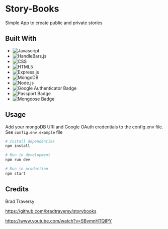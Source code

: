 # Story-Books
Simple App to create public and private stories

## Built With
* ![Javascript][Javascript]
* ![HandleBars.js][HandleBars.js]
* ![CSS][CSS3]
* ![HTML5][HTML5]
* ![Express.js][Express.js]
* ![MongoDB][MongoDB]
* ![Node.js][Node.js]
* ![Google Authenticator Badge][Google Authenticator Badge]
* ![Passport Badge][Passport Badge]
* ![Mongoose Badge][Mongoose Badge]

[Javascript]: https://img.shields.io/badge/JavaScript-F7DF1E?style=for-the-badge&logo=javascript&logoColor=black
[HandleBars.js]: https://img.shields.io/badge/Handlebars.js-000?logo=handlebarsdotjs&logoColor=fff&style=for-the-badge
[CSS3]: https://img.shields.io/badge/CSS3-1572B6?style=for-the-badge&logo=css3&logoColor=white
[HTML5]:https://img.shields.io/badge/HTML5-E34F26?style=for-the-badge&logo=html5&logoColor=white
[Express.js]:https://img.shields.io/badge/express.js-%23404d59.svg?style=for-the-badge&logo=express&logoColor=%2361DAFB
[MongoDB]:https://img.shields.io/badge/MongoDB-%234ea94b.svg?style=for-the-badge&logo=mongodb&logoColor=white
[Node.js]:https://img.shields.io/badge/node.js-6DA55F?style=for-the-badge&logo=node.js&logoColor=white
[Google Authenticator Badge]:https://img.shields.io/badge/Google%20Authenticator-4285F4?logo=googleauthenticator&logoColor=fff&style=for-the-badge
[Passport Badge]:https://img.shields.io/badge/Passport-34E27A?logo=passport&logoColor=000&style=for-the-badge
[Mongoose Badge]:https://img.shields.io/badge/Mongoose-800?logo=mongoose&logoColor=fff&style=for-the-badge


## Usage
Add your mongoDB URI and Google OAuth credentials to the config.env file. See `config.env.example` file
```sh
# Install dependencies
npm install

# Run in development
npm run dev

# Run in production
npm start
```

## Credits
Brad Traversy

https://github.com/bradtraversy/storybooks

https://www.youtube.com/watch?v=SBvmnHTQIPY